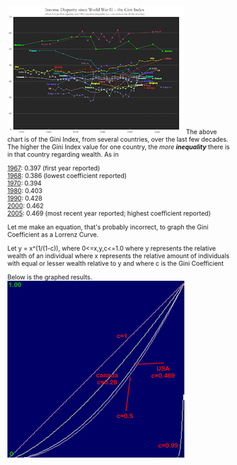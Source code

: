 [![](Gini_since_WWII.gif)](http://bp2.blogger.com/_kfv2ADnjgQg/RtNTat1bCaI/AAAAAAAAADc/da7zFl3nC8Y/s1600-h/Gini_since_WWII.gif) The above chart is of the Gini Index, from several countries, over the last few decades. The higher the Gini Index value for one country, the *more **inequality*** there is in that country regarding wealth. As in  
  
[1967](http://en.wikipedia.org/wiki/1967 "1967"): 0.397 (first year reported)  
[1968](http://en.wikipedia.org/wiki/1968 "1968"): 0.386 (lowest coefficient reported)  
[1970](http://en.wikipedia.org/wiki/1970 "1970"): 0.394  
[1980](http://en.wikipedia.org/wiki/1980 "1980"): 0.403  
[1990](http://en.wikipedia.org/wiki/1990 "1990"): 0.428  
[2000](http://en.wikipedia.org/wiki/2000 "2000"): 0.462  
[2005](http://en.wikipedia.org/wiki/2005 "2005"): 0.469 (most recent year reported; highest coefficient reported)  
  
Let me make an equation, that's probably incorrect, to graph the Gini Coefficient as a Lorrenz Curve.  
  
Let y = x^(1/(1-c)), where 0<=x,y,c<=1.0 where y represents the relative wealth of an individual where x represents the relative amount of individuals with equal or lesser wealth relative to y and where c is the Gini Coefficient   
   
Below is the graphed results. [![](graph.jpg)](http://bp1.blogger.com/_kfv2ADnjgQg/RtNrNd1bCcI/AAAAAAAAADs/O0UJLiKFkf4/s1600-h/graph.jpg)  
